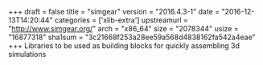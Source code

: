 +++
draft = false
title = "simgear"
version = "2016.4.3-1"
date = "2016-12-13T14:20:44"
categories = ['xlib-extra']
upstreamurl = "http://www.simgear.org/"
arch = "x86_64"
size = "2078344"
usize = "16877318"
sha1sum = "3c21668f253a28ee59a568d4838162fa542a4eae"
+++
Libraries to be used as building blocks for quickly assembling 3d simulations